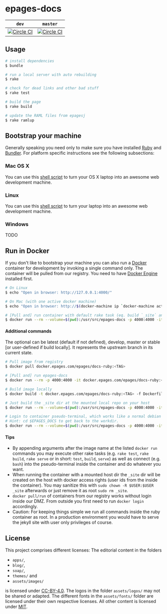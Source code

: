 # epages-docs

| `dev` | `master` |
| :---: | :-------:|
| [![Circle CI](https://circleci.com/gh/ePages-de/epages-docs/tree/master.svg?style=svg)](https://circleci.com/gh/ePages-de/epages-docs/tree/dev) | [![Circle CI](https://circleci.com/gh/ePages-de/epages-docs/tree/master.svg?style=svg)](https://circleci.com/gh/ePages-de/epages-docs/tree/master) |

## Usage

~~~ bash
# install dependencies
$ bundle

# run a local server with auto rebuilding
$ rake

# check for dead links and other bad stuff
$ rake test

# build the page
$ rake build

# update the RAML files from epagesj
$ rake ramlup
~~~

## Bootstrap your machine

Generally speaking you need only to make sure you have installed [Ruby][ruby] and [Bundler][bundler]. For platform specific instructions see the following subsections:

### Mac OS X

You can use this [shell script][bootstrap-macosx] to turn your OS X laptop into an awesome web development machine.

### Linux

You can use this [shell script][bootstrap-linux] to turn your laptop into an awesome web development machine.

### Windows

TODO

## Run in Docker

If you don't like to bootstrap your machine you can also run a [Docker][docker] container for development by invoking a single command only. The container will be pulled from our registry. You need to have [Docker Engine][docker-engine] installed first.

~~~ bash
# On Linux
$ echo "Open in browser: http://127.0.0.1:4000/"

# On Mac (with one active docker machine)
$ echo "Open in browser: http://$(docker-machine ip `docker-machine active`):4000/"

# [Pull and] run container with default rake task (eq. build `_site` and serve via jekyll)
$ docker run --rm --volume=$(pwd):/usr/src/epages-docs -p 4000:4000 -it docker.epages.com/epages/docs-ruby
~~~

#### Additional commands

The optional <TAG> can be latest (default if not defined), develop, master or stable [or user-defined if build locally]. It represents the upstream branch in its current state.

~~~ bash
# Pull image from registry 
$ docker pull docker.epages.com/epages/docs-ruby:<TAG>

# [Pull and] run epages-docs
$ docker run --rm -p 4000:4000 -it docker.epages.com/epages/docs-ruby:<TAG>

# Build image locally
$ docker build -t docker.epages.com/epages/docs-ruby:<TAG> -f Dockerfile.ruby .

# Just build the _site dir at the mounted local repo on your host
$ docker run --rm --volume=$(pwd):/usr/src/epages-docs -p 4000:4000 -it docker.epages.com/epages/docs-ruby:<TAG> build

# Login to container pseudo-terminal, which works like a normal debian vm. 
# Hint: cd $EPAGES_DOCS to get back to the workdir.
$ docker run --rm --volume=$(pwd):/usr/src/epages-docs -p 4000:4000 -it docker.epages.com/epages/docs-ruby:<TAG> bash
~~~

#### Tips

* By appending arguments after the image name at the listed `docker run` commands you may execute other rake tasks (e.g. `rake test`, `rake build`, `rake serve` or in short: `test`, `build`, `serve`) as well as connect (e.g. `bash`) into the pseudo-terminal inside the container and do whatever you want.
* When running the container with a mounted host dir the `_site` dir will be created on the host with docker access rights (user ids from the inside the container). You may sanitize this with `sudo chown -R $USER:$USER _site` afterwards or just remove it as root `sudo rm _site`.
* `docker pull/run` of containers from our registry works without login inside our DMZ. From outside you first need to run `docker login` accordingly.
* Caution: For keeping things simple we run all commands inside the ruby container as root. In a production environment you would have to serve the jekyll site with user only privileges of course.

## License

This project comprises different licenses: The editorial content in the folders

* `apps/`,
* `blog/`,
* `soap/`,
* `themes/` and
* `assets/images/`

is licensed under [CC-BY-4.0][license-cc-by-40]. The logos in the folder `assets/logos/` may not be shared or adapted. The different fonts in the `assets/fonts/` folder are licensed under their own respective licenses. All other content is licensed under [MIT][license-mit].

[epagesdocs]: http://developer.epages.com/
[ruby]: https://www.ruby-lang.org/
[bundler]: http://bundler.io/

[bootstrap-macosx]: https://github.com/thoughtbot/laptop
[bootstrap-linux]: https://github.com/thoughtbot/laptop/blob/3897ad81ee241cbff4501e779c8cde50de79e142/linux

[vagrant]: https://www.vagrantup.com/
[virtualbox]: https://www.virtualbox.org/

[docker]: https://www.docker.com/
[docker-engine]: https://docs.docker.com/engine/installation/

[license-cc-by-40]: http://creativecommons.org/licenses/by/4.0/
[license-mit]: http://opensource.org/licenses/MIT

